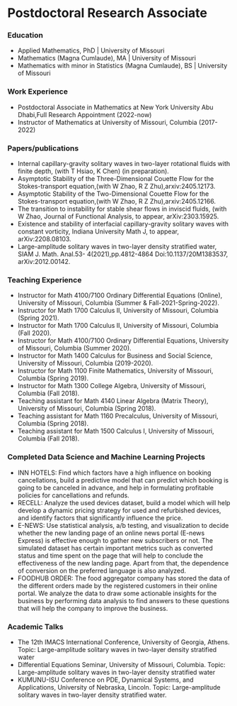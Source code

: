 # Postdoctoral Research Associate


### Education
- Applied Mathematics,          PhD | University of Missouri
- Mathematics (Magna Cumlaude), MA    | University of Missouri
- Mathematics with minor in Statistics (Magna Cumlaude), BS    | University of Missouri

### Work Experience
- Postdoctoral Associate in Mathematics at New York University Abu Dhabi,Full Research Appointment (2022-now)
- Instructor of Mathematics at University of Missouri, Columbia (2017-2022)

### Papers/publications
- Internal capillary-gravity solitary waves in two-layer rotational fluids with finite depth, (with
T Hsiao, K Chen) (in preparation).
- Asymptotic Stability of the Three-Dimensional Couette Flow for the Stokes-transport equation,(with
W Zhao, R Z Zhu),arxiv:2405.12173.
- Asymptotic Stability of the Two-Dimensional Couette Flow for the Stokes-transport equation,(with
W Zhao, R Z Zhu),arxiv:2405.12166.
- The transition to instability for stable shear flows in inviscid fluids, (with W Zhao, Journal of
Functional Analysis, to appear, arXiv:2303.15925.
- Existence and stability of interfacial capillary-gravity solitary waves with constant vorticity,
Indiana University Math J, to appear, arXiv:2208.08103.
- Large-amplitude solitary waves in two-layer density stratified water, SIAM J. Math. Anal.53-
4(2021),pp.4812-4864 Doi:10.1137/20M1383537, arXiv:2012.00142.

### Teaching Experience
- Instructor for Math 4100/7100 Ordinary Differential Equations (Online), University of Missouri, Columbia (Summer & Fall-2021-Spring-2022).
- Instructor for Math 1700 Calculus II, University of Missouri, Columbia (Spring 2021).
- Instructor for Math 1700 Calculus II, University of Missouri, Columbia (Fall 2020).
- Instructor for Math 4100/7100 Ordinary Differential Equations, University of Missouri, Columbia (Summer 2020).
- Instructor for Math 1400 Calculus for Business and Social Science, University of Missouri, Columbia (2019-2020).
- Instructor for Math 1100 Finite Mathematics, University of Missouri, Columbia (Spring 2019).
- Instructor for Math 1300 College Algebra, University of Missouri, Columbia (Fall 2018).
- Teaching assistant for Math 4140 Linear Algebra (Matrix Theory), University of Missouri, Columbia (Spring 2018).
- Teaching assistant for Math 1160 Precalculus, University of Missouri, Columbia (Spring 2018).
- Teaching assistant for Math 1500 Calculus I, University of Missouri, Columbia (Fall 2018).
  
### Completed Data Science and Machine Learning Projects
- INN HOTELS: Find which factors have a high influence on booking cancellations, build a predictive model that can predict which booking is going to be canceled in advance, and help in formulating profitable policies for cancellations and refunds.
- RECELL: Analyze the used devices dataset, build a model which will help develop a dynamic pricing strategy for used and refurbished devices, and identify factors that significantly influence the price.
- E-NEWS: Use statistical analysis, a/b testing, and visualization to decide whether the new landing page of an online news portal (E-news Express) is effective enough to gather new subscribers or not. The simulated dataset has certain important metrics such as converted status and time spent on the page that will help to conclude the effectiveness of the new landing page. Apart from that, the dependence of conversion on the preferred language is also analyzed.
- FOODHUB ORDER: The food aggregator company has stored the data of the different orders made by the registered customers in their online portal. We analyze the data to draw some actionable insights for the business by performing data analysis to find answers to these questions that will help the company to improve the business.

### Academic Talks
- The 12th IMACS International Conference, University of Georgia, Athens. Topic: Large-amplitude solitary waves in two-layer density stratified water
- Differential Equations Seminar, University of Missouri, Columbia. Topic: Large-amplitude solitary waves in two-layer density stratified water
- KUMUNU-ISU Conference on PDE, Dynamical Systems, and Applications, University of Nebraska, Lincoln. Topic: Large-amplitude solitary waves in two-layer density stratified water.

